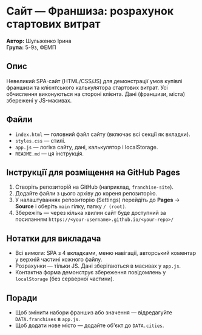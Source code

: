 # Сайт — Франшиза: розрахунок стартових витрат
**Автор:** Шульженко Ірина  
**Група:** 5-9з, ФЕМП

## Опис
Невеликий SPA-сайт (HTML/CSS/JS) для демонстрації умов купівлі франшизи та клієнтського калькулятора стартових витрат. Усі обчислення виконуються на стороні клієнта. Дані (франшизи, міста) збережені у JS-масивах.

## Файли
- `index.html` — головний файл сайту (включає всі секції як вкладки).
- `styles.css` — стилі.
- `app.js` — логіка сайту, дані, калькулятор і localStorage.
- `README.md` — ця інструкція.

## Інструкції для розміщення на GitHub Pages
1. Створіть репозиторій на GitHub (наприклад, `franchise-site`).
2. Додайте файли з цього архіву до кореня репозиторію.
3. У налаштуваннях репозиторію (Settings) перейдіть до **Pages** → **Source** і оберіть `main` гілку, папку `/ (root)`.
4. Збережіть — через кілька хвилин сайт буде доступний за посиланням `https://<your-username>.github.io/<your-repo>/`

## Нотатки для викладача
- Всі вимоги: SPA з 4 вкладками, меню навігації, авторський коментар у верхній частині кожного файлу.
- Розрахунки — тільки JS. Дані зберігаються в масивах у `app.js`.
- Контактна форма демонструє збереження повідомлень у `localStorage` (без серверної частини).

## Поради
- Щоб змінити набори франшиз або значення — відредагуйте `DATA.franchises` в `app.js`.
- Щоб додати нове місто — додайте об'єкт до `DATA.cities`.
